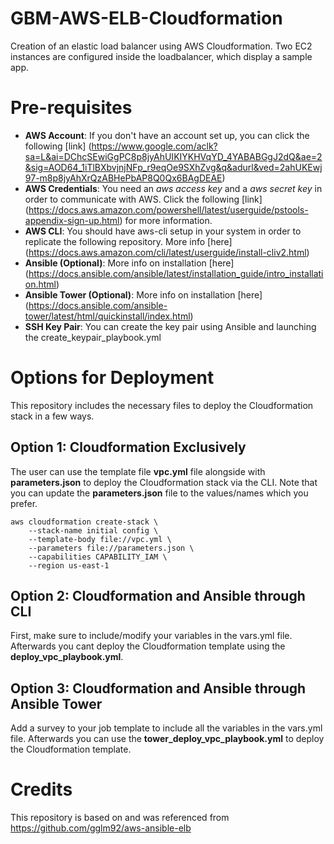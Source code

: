 # GBM-AWS-ELB-Cloudformation 
Creation of an elastic load balancer using AWS Cloudformation. Two EC2 instances are configured inside the loadbalancer, which display a sample app.

# Pre-requisites
- **AWS Account**: If you don't have an account set up, you can click the following [link] (https://www.google.com/aclk?sa=L&ai=DChcSEwiGgPC8p8jyAhUIKIYKHVqYD_4YABABGgJ2dQ&ae=2&sig=AOD64_1iTlBXbvjnjNFp_r9eqOe9SXhZvg&q&adurl&ved=2ahUKEwj97-m8p8jyAhXrQzABHePbAP8Q0Qx6BAgDEAE)
- **AWS Credentials**: You need an *aws access key* and a *aws secret key* in order to communicate with AWS. Click the following [link] (https://docs.aws.amazon.com/powershell/latest/userguide/pstools-appendix-sign-up.html) for more information.
- **AWS CLI**: You should have aws-cli setup in your system in order to replicate the following repository. More info [here] (https://docs.aws.amazon.com/cli/latest/userguide/install-cliv2.html)
- **Ansible (Optional)**: More info on installation [here] (https://docs.ansible.com/ansible/latest/installation_guide/intro_installation.html) 
- **Ansible Tower (Optional)**: More info on installation [here] (https://docs.ansible.com/ansible-tower/latest/html/quickinstall/index.html) 
- **SSH Key Pair**: You can create the key pair using Ansible and launching the create\_keypair\_playbook.yml
# Options for Deployment
This repository includes the necessary files to deploy the Cloudformation stack in a few ways.

## Option 1: Cloudformation Exclusively
The user can use the template file **vpc.yml** file alongside with **parameters.json** to deploy the Cloudformation stack via the CLI. Note that you can update the **parameters.json** file to the values/names which you prefer.
```
aws cloudformation create-stack \
    --stack-name initial config \ 
    --template-body file://vpc.yml \
    --parameters file://parameters.json \
    --capabilities CAPABILITY_IAM \
    --region us-east-1
```

## Option 2: Cloudformation and Ansible through CLI
First, make sure to include/modify your variables in the vars.yml file. Afterwards you cant deploy the Cloudformation template using the **deploy\_vpc\_playbook.yml**. 

## Option 3: Cloudformation and Ansible through Ansible Tower
Add a survey to your job template to include all the variables in the vars.yml file. Afterwards you can use the **tower\_deploy\_vpc\_playbook.yml** to deploy the Cloudformation template.

# Credits
This repository is based on and was referenced from https://github.com/gglm92/aws-ansible-elb
